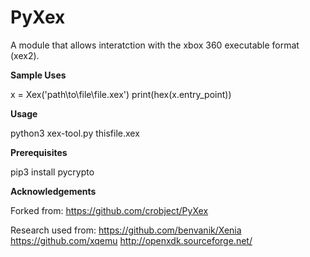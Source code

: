 # PyXex
A module that allows interatction with the xbox 360 executable format (xex2).

**Sample Uses**

x = Xex('path\to\file\file.xex')
print(hex(x.entry_point))

**Usage**

python3 xex-tool.py thisfile.xex

**Prerequisites**

pip3 install pycrypto

**Acknowledgements**

Forked from: https://github.com/crobject/PyXex

Research used from:
https://github.com/benvanik/Xenia
https://github.com/xqemu
http://openxdk.sourceforge.net/
